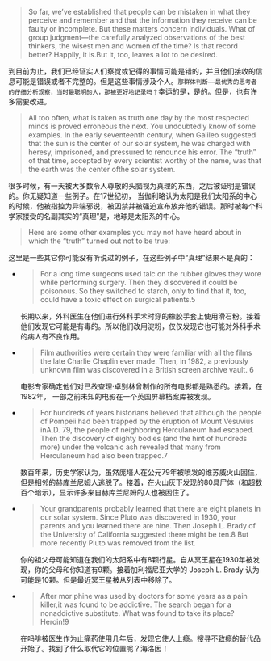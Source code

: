 > So far, we’ve established that people can be mistaken in what they perceive and remember and that the information they receive can be faulty or incomplete. But these matters concern individuals. What of group judgment—the carefully analyzed observations of the best thinkers, the wisest men and women of the time? Is that record better? Happily, it is.But it, too, leaves a lot to be desired.

到目前为止，我们已经证实人们察觉或记得的事情可能是错的，并且他们接收的信息可能是错误或者不完整的。但是这些事情涉及个人。`那群体判断——最优秀的思考者的仔细分析观察，当时最聪明的人，那被更好地记录吗？`幸运的是，是的。但是，也有许多需要改进。

> All too often, what is taken as truth one day by the most respected minds is proved erroneous the next. You undoubtedly know of some examples. In the early seventeenth century, when Galileo suggested that the sun is the center of our solar system, he was charged with heresy, imprisoned, and pressured to renounce his error. The “truth” of that time, accepted by every scientist worthy of the name, was that the earth was the center ofthe solar system.

很多时候，有一天被大多数令人尊敬的头脑视为真理的东西，之后被证明是错误的。你无疑知道一些例子。在17世纪初， 当伽利略认为太阳是我们太阳系的中心的时候，他被指控为异端邪说，被囚禁并被强迫宣布放弃他的错误。那时被每个科学家接受的名副其实的“真理”是，地球是太阳系的中心。

> Here are some other examples you may not have heard about in which the “truth” turned out not to be true:

这里是一些其它你可能没有听说过的例子，在这些例子中“真理”结果不是真的：

* > For a long time surgeons used talc on the rubber gloves they wore while performing surgery. Then they discovered it could be poisonous. So they switched to starch, only to find that it, too, could have a toxic effect on surgical patients.5

  长期以来，外科医生在他们进行外科手术时穿的橡胶手套上使用滑石粉。接着他们发现它可能是有毒的。所以他们改用淀粉，仅仅发现它也可能对外科手术的病人有不良作用。

* > Film authorities were certain they were familiar with all the films the late Charlie Chaplin ever made. Then, in 1982, a previously unknown film was discovered in a British screen archive vault. 6

  电影专家确定他们对已故查理·卓别林曾制作的所有电影都是熟悉的。接着，在 1982年， 一部之前未知的电影在一个英国屏幕档案库被发现。

* > For hundreds of years historians believed that although the people of Pompeii had been trapped by the eruption of Mount Vesuvius inA.D. 79, the people of neighboring Herculaneum had escaped. Then the discovery of eighty bodies \(and the hint of hundreds more\) under the volcanic ash revealed that many from Herculaneum had also been trapped.7

  数百年来，历史学家认为，虽然庞培人在公元79年被喷发的维苏威火山困住，但是相邻的赫库兰尼姆人逃脱了。接着，在火山灰下发现的80具尸体（和超数百个暗示），显示许多来自赫库兰尼姆的人也被困住了。


* > Your grandparents probably learned that there are eight planets in our solar system. Since Pluto was discovered in 1930, your parents and you learned there are nine. Then Joseph L. Brady of the University of California suggested there might be ten.8 But more recently Pluto was removed from the list.

  你的祖父母可能知道在我们的太阳系中有8颗行星。自从冥王星在1930年被发现，你的父母和你知道有9颗。接着加利福尼亚大学的 Joseph L. Brady 认为可能是10颗。但是最近冥王星被从列表中移除了。 

* > After mor phine was used by doctors for some years as a pain killer,it was found to be addictive. The search began for a nonaddictive substitute. What was found to take its place? Heroin!9

  在吗啡被医生作为止痛药使用几年后，发现它使人上瘾。搜寻不致瘾的替代品开始了。找到了什么取代它的位置呢？海洛因！


